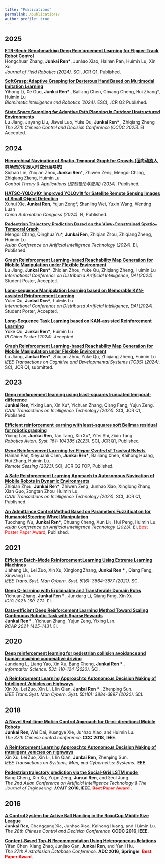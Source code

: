 ```yaml
---
title: "Publications"
permalink: /publications/
author_profile: true
---
```

## 2025

<b>[FTR-Bech: Benchmarking Deep Reinforcement Learning for Flipper-Track Robot Control]()</b><br>
Hongchuan Zhang,  <b>Junkai Ren*</b>, Junhao Xiao, Hainan Pan, Huimin Lu, Xin Xu<br> 
<i>Journal of Field Robotics (2024).</i> SCI, JCR Q1, Published.

<b>[SoftGrasp: Adaptive Grasping for Dexterous Hand Based on Multimodal Imitation Learning]()</b><br>
Yihong Li, Ce Guo, <b>Junkai Ren* </b>, Bailiang Chen, Chuang Cheng, Hui Zhang*, Huimin Lu<br> 
<i>Biomimetic Intelligence and Robotics (2024).</i> ESCI, JCR Q2 Published.

<b>[State Space Sampling for Adaptive Path Planning in Outdoor Unstructured Environments]()</b><br>
Lu Jiang, Jiayang Liu, Jiawei Luo, Yuke Qu, <b>Junkai Ren* </b>, Zhiqiang Zheng<br> 
<i>The 37th Chinese Control and Decision Conference (CCDC 2025).</i> EI Accepted.



## 2024

<b>[Hierarchical Navigation of Spatio-Temporal Graph for Crowds (面向动态人群场景的机器人时空分层导航)]()</b><br>
Sichao Lin, Zhiqian Zhou, <b>Junkai Ren*</b>, Zhiwen Zeng, Mengdi Chang, Zhiqiang Zheng, Huimin Lu<br> 
<i>Control Theory & Applications (控制理论与应用) (2024).</i> Published.

<b>[HATSC-YOLOv10: Improved YOLOv10 for Satellite Remote Sensing Images of Small Object Detection]()</b><br>
Xuhui Xie, <b>Junkai Ren</b>, Yujun Zeng*, Shanling Wei, Yuxin Wang, Wenting Luan<br> 
<I>China Automation Congress (2024).</i> EI, Published.

<b>[Pedestrian Trajectory Prediction Based on the View-Constrained Spatio-Temporal Graph]()</b><br>
Mengdi Chang, Qinghua Yu*, <b>Junkai Ren</b>, Zhiqian Zhou, Zhiqiang Zheng, Huimin Lu<br> 
<i>Asian Conference on Artificial Intelligence Technology (2024).</i> EI, Published.

<b>[Graph Reinforcement Learning-based Reachability Map Generation for Mobile Manipulation under Flexible Environment]()</b><br>
Lu Jiang, <b>Junkai Ren*</b>, Zhiqian Zhou, Yuke Qu, Zhiqiang Zheng, Huimin Lu<br> 
<i>International Conference on Distributed Artificial Intelligence, DAI (2024).</i> Student Poster, Accepted.

<b>[Long-sequence Manipulation Learning based on Memorable KAN-assisted Reinforcement Learning]()</b><br>
Yuke Qu, <b>Junkai Ren*</b>, Huimin Lu<br> 
<i>International Conference on Distributed Artificial Intelligence, DAI (2024).</i> Student Poster, Accepted.

<b>[Long-Sequence Task Learning based on KAN-assisted Reinforcement Learning]()</b><br>
Yuke Qu, <b>Junkai Ren*</b>, Huimin Lu<br> 
<i>RLChina Poster (2024).</i> Accepted.

<b>[Graph Reinforcement Learning-based Reachability Map Generation for Mobile Manipulation under Flexible Environment]()</b><br>
Lu Jiang, <b>Junkai Ren*</b>, Zhiqian Zhou, Yuke Qu, Zhiqiang Zheng, Huimin Lu<br> 
<i>IEEE Transactions on Cognitive and Developmental Systems (TCDS) (2024).</i> SCI, JCR Q1, submitted.



## 2023

<b>[Deep reinforcement learning using least-squares truncated temporal-difference](https://ietresearch.onlinelibrary.wiley.com/doi/full/10.1049/cit2.12202)</b><br>
<b>Junkai Ren</b>, Yixing Lan, Xin Xu*, Yichuan Zhang, Qiang Fang, Yujun Zeng.<br> 
<i>CAAI Transactions on Intelligence Technology (2023).</i> SCI, JCR Q1, Published.

<b>[Efficient reinforcement learning with least-squares soft Bellman residual for robotic grasping](https://www.sciencedirect.com/science/article/abs/pii/S0921889023000246)</b><br>
Yixing Lan, <b>Junkai Ren</b>, Tao Tang, Xin Xu*, Yifei Shi, Zixin Tang.<br> 
<i>Robotics Auton. Syst. 164: 104385 (2023).</i> SCI, JCR Q1, Published.

<b>[Deep Reinforcement Learning for Flipper Control of Tracked Robots](https://arxiv.org/pdf/2306.10352.pdf)</b><br>
Hainan Pan, Xieyuanli Chen, <b>Junkai Ren*</b>, Bailiang Chen, Kaihong Huang, Hui Zhang, Huimin Lu.<br> 
<i>Remote Sensing (2023).</i> SCI, JCR Q2 TOP, Published.

<b>[A Safe Reinforcement Learning Approach to Autonomous Navigation of Mobile Robots in Dynamic Environments]()</b><br>
Zhiqian Zhou, <b>Junkai Ren*</b>, Zhiwen Zeng, Junhao Xiao, Xinglong Zhang, Xian Guo, Zongtan Zhou, Huimin Lu.<br> 
<i>CAAI Transactions on Intelligence Technology (2023).</i> SCI, JCR Q1, Published.

<b>[An Admittance Control Method Based on Parameters Fuzzification for Humanoid Steering Wheel Manipulation]()</b><br>
Tuochang Wu, <b>Junkai Ren*</b>, Chuang Cheng, Xun Liu, Hui Peng, Huimin Lu.<br> 
<i>Asian Conference on Artificial Intelligence Technology (2023).</i> EI, 
<span style="color: red;">Best Poster Paper Award</span>, Published.




## 2021

<b>[Efficient Batch-Mode Reinforcement Learning Using Extreme Learning Machines](https://ieeexplore.ieee.org/abstract/document/8799003)</b><br>
Jiahang Liu, Lei Zuo, Xin Xu, Xinglong Zhang, <b>Junkai Ren * </b>, Qiang Fang, Xinwang Liu.<br> 
<i>IEEE Trans. Syst. Man Cybern. Syst. 51(6): 3664-3677 (2021).</i> SCI.

<b>[Deep Q-learning with Explainable and Transferable Domain Rules](https://link.springer.com/chapter/10.1007/978-3-030-84529-2_22)</b><br>
Yichuan Zhang, <b>Junkai Ren * </b>, Junxiang Li, Qiang Fang, Xin Xu.<br> 
<i>ICIC 2021: 259-273.</i> EI.

<b>[Data-efficient Deep Reinforcement Learning Method Toward Scaling Continuous Robotic Task with Sparse Rewards](https://ieeexplore.ieee.org/document/9517647)</b><br>
<b>Junkai Ren * </b>, Yichuan Zhang, Yujun Zeng, Yixing Lan.<br> 
<i>RCAR 2021: 1425-1431.</i> EI.


## 2020

<b>[Deep reinforcement learning for pedestrian collision avoidance and human-machine cooperative driving](https://www.sciencedirect.com/science/article/abs/pii/S0020025520302851)</b><br>
Junxiang Li, Liang Yao, Xin Xu, Bang Cheng, <b>Junkai Ren * </b>.<br> 
<i>Information Science. 532: 110-124 (2020).</i> SCI.

<b>[A Reinforcement Learning Approach to Autonomous Decision Making of Intelligent Vehicles on Highways](https://ieeexplore.ieee.org/document/8571191)</b><br>
Xin Xu, Lei Zuo, Xin Li, Lilin Qian, <b>Junkai Ren * </b>, Zhenping Sun.<br> 
<i>IEEE Trans. Syst. Man Cybern. Syst. 50(10): 3884-3897 (2020).</i> SCI.


## 2018

<b>[A Novel Real-time Motion Control Approach for Omni-directional Mobile Robots](https://jkren6.github.io/files/papers/CCC2018.pdf)</b><br>
<b>Junkai Ren</b>, Wei Dai, Kuangye Xie, Junhao Xiao, and Huimin Lu.<br> 
<i>The 37th Chinese control conference.</i> <b>CCC 2018</b>, <b>IEEE</b>.

<b>[A Reinforcement Learning Approach to Autonomous Decision Making of Intelligent Vehicles on Highways](https://jkren6.github.io/files/papers/SMC2018.pdf)</b> <br>
Xin Xu, Lei Zuo, Xin Li, Lilin Qian, <b>Junkai Ren</b>, Zhenping Sun.<br>
<i>IEEE Transactions on Systems, Man, and Cybernetics: Systems.</i> <b>IEEE</b>.

<b>[Pedestrian trajectory prediction via the Social-Grid LSTM model](https://jkren6.github.io/files/papers/ACAIT2018.pdf)</b><br>
Bang Cheng, Xin Xu, Yujun Zeng, <b>Junkai Ren</b>, and Seul Jung.<br>
<i>The 2nd Asian Conference on Artificial Intelligence Technology & The Journal of Engineering.</i> <b>ACAIT 2018</b>, <b>IEEE</b>. <b><span style="color:red">Best Paper Award</span> </b>.


## 2016

<b>[A Control System for Active Ball Handing in the RoboCup Middle Size League](https://jkren6.github.io/files/papers/CCDC2016.pdf)</b><br>
<b>Junkai Ren</b>, Chenggang Xie, Junhao Xiao, Kaihong Huang, and Huimin Lu.<br>
<i>The 28th Chinese Control and Decision Conference.</i> <b>CCDC 2016</b>, <b>IEEE</b>.

<b>[Content-Based Top-N Recommendation Using Heterogeneous Relations](https://jkren6.github.io/files/papers/ADC2016.pdf)</b><br>
Yifan Chen, Xiang Zhao, Junjiao Gan, <b>Junkai Ren</b>, and Yanli Hu.<br>
<i>The 27th Australasian Database Conference.</i> <b>ADC 2016</b>, <b>Springer</b>. <b><span style="color:red">Best Paper Award</span></b>.

